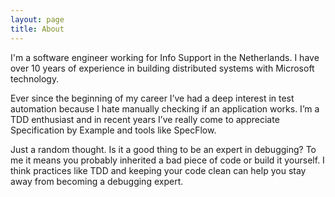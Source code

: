 ```yaml
---
layout: page
title: About
---
```


I'm a software engineer working for Info Support in the Netherlands. I have over 10 years of experience in building distributed systems with Microsoft technology.

Ever since the beginning of my career I’ve had a deep interest in test automation because I hate manually checking if an application works. I’m a TDD enthusiast and in recent years I’ve really come to appreciate Specification by Example and tools like SpecFlow.

Just a random thought. Is it a good thing to be an expert in debugging? To me it means you probably inherited a bad piece of code or build it yourself. I think practices like TDD and keeping your code clean can help you stay away from becoming a debugging expert.